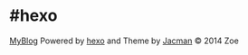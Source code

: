 #hexo
====
[MyBlog](http://zt1991616.github.io/)
Powered by [hexo](http://zespia.tw/hexo/) and Theme by [Jacman](https://github.com/wuchong/jacman) © 2014 Zoe